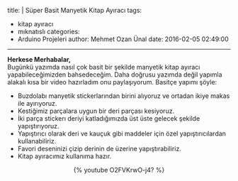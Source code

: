 title: |
  Süper Basit Manyetik Kitap Ayıracı
tags:
  - kitap ayıracı
  - mıknatıslı
categories:
  - Arduino Projeleri
author: Mehmet Ozan Ünal
date: 2016-02-05 02:49:00
---
**Herkese Merhabalar,**  
Bugünkü yazımda nasıl çok basit bir şekilde manyetik kitap ayıracı yapabileceğimizden bahsedeceğim. Daha doğrusu yazımda değil yapımla alakalı kısa bir video hazırladım onu paylaşıyorum. Basitçe yapımı şöyle:  

<a name="more"></a>

*   Buzdolabı manyetik stickerlarından birini alıyoruz ve ortadan ikiye makas ile ayırıyoruz.
*   Kestiğimiz parçalara uygun bir deri parçası kesiyoruz.
*   İki parça stickerı deriyi katladığımızda üst üste gelecek şekilde yapıştırıyoruz.
*   Yapıştırıcı olarak deri ve kauçuk gibi maddeler için özel yapıştırıcılardan kullanabiliriz.
*   Favori deseninizi çizip derinin de üzerine yapıştırabiliriz.
*   Kitap ayıracımız kullanıma hazır.

<div class="separator" style="clear: both; text-align: center;">{% youtube O2FVKrwO-j4? %}
</div>

